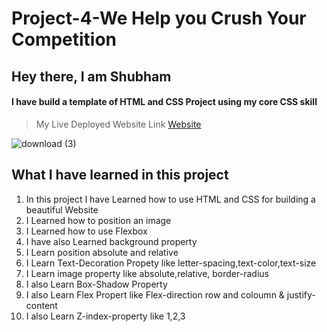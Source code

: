 # Project-4-We Help you Crush Your Competition

## Hey there, I am Shubham

#### I have build a template of HTML and CSS Project using my core CSS skill

> My Live Deployed Website Link [Website](https://lucent-gumdrop-699ce4.netlify.app)  

![download (3)](https://user-images.githubusercontent.com/101961231/181934075-dad6289d-706c-4f88-ad59-bf2b4c1744d2.png)

 ## What I have learned in this project

1. In this project I have Learned how to use HTML and CSS for building a beautiful Website  
2. I Learned how to position an image   
3. I Learned how to use Flexbox  
4. I have also Learned background property  
5. I Learn position absolute and relative  
6. I Learn Text-Decoration Propety like letter-spacing,text-color,text-size  
7. I Learn image property like absolute,relative, border-radius  
8. I also Learn Box-Shadow Property  
9. I also Learn Flex Propert like Flex-direction row and coloumn & justify-content  
10. I also Learn Z-index-property like 1,2,3